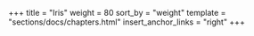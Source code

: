 +++
title = "Iris"
weight = 80
sort_by = "weight"
template = "sections/docs/chapters.html"
insert_anchor_links = "right"
+++
